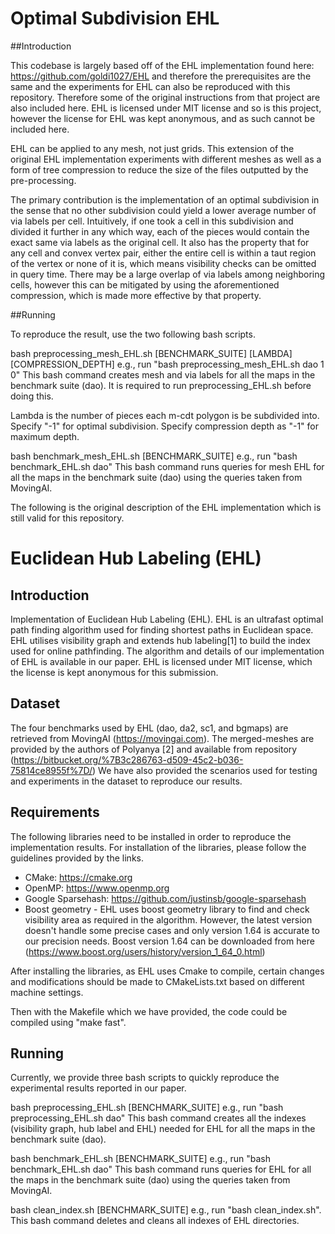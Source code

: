 # Optimal Subdivision EHL

##Introduction

This codebase is largely based off of the EHL implementation
found here: https://github.com/goldi1027/EHL 
and therefore the prerequisites are the same and the experiments
for EHL can also be reproduced with this repository.
Therefore some of the original instructions from that project
are also included here.
EHL is licensed under MIT license and so is this project,
however the license for EHL was kept anonymous, and as such cannot be included here.

EHL can be applied to any mesh, not just grids.
This extension of the original EHL implementation experiments with
different meshes as well as a form of tree compression to reduce
the size of the files outputted by the pre-processing.

The primary contribution is the implementation of an optimal
subdivision in the sense that no other subdivision could
yield a lower average number of via labels per cell.
Intuitively, if one took a cell in this subdivision and divided
it further in any which way, each of the pieces would contain
the exact same via labels as the original cell.
It also has the property that for any cell and convex vertex pair,
either the entire cell is within a taut region of the vertex or none of it is,
which means visibility checks can be omitted in query time.
There may be a large overlap of via labels among neighboring
cells, however this can be mitigated by using the aforementioned
compression, which is made more effective by that property.

##Running

To reproduce the result, use the two following bash scripts.

bash preprocessing_mesh_EHL.sh [BENCHMARK_SUITE] [LAMBDA] [COMPRESSION_DEPTH]
e.g., run "bash preprocessing_mesh_EHL.sh dao 1 0" This bash command creates mesh and via labels for all the maps in the benchmark suite (dao).
It is required to run preprocessing_EHL.sh before doing this.

Lambda is the number of pieces each m-cdt polygon is be subdivided into.
Specify "-1" for optimal subdivision.
Specify compression depth as "-1" for maximum depth.

bash benchmark_mesh_EHL.sh [BENCHMARK_SUITE] 
e.g., run "bash benchmark_EHL.sh dao" This bash command runs queries for mesh EHL for all the maps in the benchmark suite (dao) using the queries taken from MovingAI.

The following is the original description of the EHL implementation which is still
valid for this repository.

# Euclidean Hub Labeling (EHL)

## Introduction

Implementation of Euclidean Hub Labeling (EHL). EHL is an ultrafast optimal path finding algorithm used for finding shortest paths in Euclidean space.
EHL utilises visibility graph and extends hub labeling[1] to build the index used for online pathfinding. The algorithm and details of our implementation of EHL is available in our paper. EHL is licensed under MIT license, which the license is kept anonymous for this submission.


## Dataset

The four benchmarks used by EHL (dao, da2, sc1, and bgmaps) are retrieved from MovingAI (https://movingai.com).
The merged-meshes are provided by the authors of Polyanya [2] and available from repository (https://bitbucket.org/%7B3c286763-d509-45c2-b036-75814ce8955f%7D/)
We have also provided the scenarios used for testing and experiments in the dataset to reproduce our results.
## Requirements
The following libraries need to be installed in order to reproduce the implementation results.
For installation of the libraries, please follow the guidelines provided by the links.

- CMake: https://cmake.org
- OpenMP: https://www.openmp.org
- Google Sparsehash: https://github.com/justinsb/google-sparsehash
- Boost geometry - EHL uses boost geometry library to find and check visibility area as required in the algorithm. However, the latest version doesn't handle some precise cases and only version 1.64 is accurate to our precision needs. Boost version 1.64 can be downloaded from here (https://www.boost.org/users/history/version_1_64_0.html)

After installing the libraries, as EHL uses Cmake to compile, certain changes and modifications should be made to CMakeLists.txt based on different machine settings.

Then with the Makefile which we have provided, the code could be compiled using "make fast".

## Running

Currently, we provide three bash scripts to quickly reproduce the experimental results reported in our paper.

bash preprocessing_EHL.sh [BENCHMARK_SUITE] 
e.g., run "bash preprocessing_EHL.sh dao" This bash command creates all the indexes (visibility graph, hub label and EHL) needed for EHL for all the maps in the benchmark suite (dao).

bash benchmark_EHL.sh [BENCHMARK_SUITE] 
e.g., run "bash benchmark_EHL.sh dao" This bash command runs queries for EHL for all the maps in the benchmark suite (dao) using the queries taken from MovingAI.

bash clean_index.sh [BENCHMARK_SUITE]
e.g., run "bash clean_index.sh". This bash command deletes and cleans all indexes of EHL directories.
